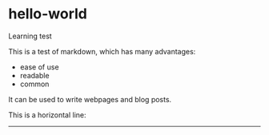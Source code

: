 # hello-world
Learning test

This is a test of markdown, which has many advantages:

- ease of use
- readable
- common

It can be used to write webpages and blog posts.

This is a horizontal line:

**********

